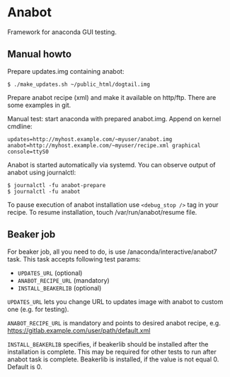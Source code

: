Anabot
======
Framework for anaconda GUI testing.

Manual howto
-----

Prepare updates.img containing anabot:

    $ ./make_updates.sh ~/public_html/dogtail.img

Prepare anabot recipe (xml) and make it available on http/ftp. There are some
examples in git.

Manual test: start anaconda with prepared anabot.img. Append on kernel cmdline:

    updates=http://myhost.example.com/~myuser/anabot.img anabot=http://myhost.example.com/~myuser/recipe.xml graphical console=ttyS0

Anabot is started automatically via systemd. You can observe output of anabot using journalctl:

    $ journalctl -fu anabot-prepare
    $ journalctl -fu anabot

To pause execution of anabot installation use `<debug_stop />` tag in your recipe. To resume installation, touch /var/run/anabot/resume file.

Beaker job
----------
For beaker job, all you need to do, is use /anaconda/interactive/anabot7 task.
This task accepts following test params:
 * `UPDATES_URL` (optional)
 * `ANABOT_RECIPE_URL` (mandatory)
 * `INSTALL_BEAKERLIB` (optional)

`UPDATES_URL` lets you change URL to updates image with anabot to custom one
(e.g. for testing).

`ANABOT_RECIPE_URL` is mandatory and points to desired anabot recipe, e.g. https://gitlab.example.com/user/path/default.xml

`INSTALL_BEAKERLIB` specifies, if beakerlib should be installed after the
installation is complete. This may be required for other tests to run after
anabot task is complete. Beakerlib is installed, if the value is not equal 0.
Default is 0.
